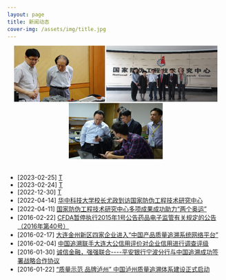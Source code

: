 ```yaml
---
layout: page
title: 新闻动态
cover-img: /assets/img/title.jpg
---
```

<!--
 * @Author: Conghao Wong
 * @Date: 2023-03-08 19:13:03
 * @LastEditors: Conghao Wong
 * @LastEditTime: 2023-03-13 10:55:50
 * @Description: file content
 * @Github: https://cocoon2wong.github.io
 * Copyright 2023 Conghao Wong, All Rights Reserved.
-->

<!-- ## 新闻动态 -->

<div align="center">
    <img style="height: 130px" src="/assets/img/news/i1.png">
    <img style="height: 130px" src="/assets/img/news/i2.png">
    <img style="height: 130px" src="/assets/img/news/i3.png">
    <br><br>
</div>

- [2023-02-25] [T](/news/2023-02-25)
- [2023-02-24] [T](/news/2023-02-24)
- [2022-12-30] [T](/news/2022-12-30)
- [2022-04-14] [华中科技大学校长尤政到访国家防伪工程技术研究中心](/news/2022-04-14)
- [2022-04-11] [国家防伪工程技术研究中心多项成果成功助力“两个奥运”](/news/2022-04-11)
- [2016-02-22] [CFDA暂停执行2015年1号公告药品电子监管有关规定的公告（2016年第40号）](http://mp.weixin.qq.com/s?__biz=MjM5MzE1NjkxMg==&mid=403362624&idx=1&sn=0281cce0228bc2c2bdcae496f296c7a4&scene=4#wechat_redirect)
- [2016-02-17] [大连金州新区四家企业进入“中国产品质量追溯系统网络平台”](http://mp.weixin.qq.com/s?__biz=MjM5MzE1NjkxMg==&mid=403262790&idx=1&sn=6bccb81c81fcda9dff86652067a5693a&scene=4#wechat_redirect)
- [2016-02-04] [中国追溯联手大连大公信用评价对企业信用进行调查评级](http://mp.weixin.qq.com/s?__biz=MjM5MzE1NjkxMg==&mid=402907446&idx=1&sn=7fa0306605edcc1277bcdab49c82c84b&scene=4#wechat_redirect)
- [2016-01-30] [诚信金融，强强联合----平安银行宁波分行与中国追溯成功签署战略合作协议](http://mp.weixin.qq.com/s?__biz=MjM5MzE1NjkxMg==&mid=402828351&idx=1&sn=9ebfab92d076957f23ea9e84a4ae54bb&scene=4#wechat_redirect)
- [2016-01-22] [“质量示范 品牌泸州” 中国泸州质量追溯体系建设正式启动](http://mp.weixin.qq.com/s?__biz=MjM5MzE1NjkxMg==&mid=402683567&idx=1&sn=98a98331675e5d12c941d0537ae1fe45&scene=4#wechat_redirect)
